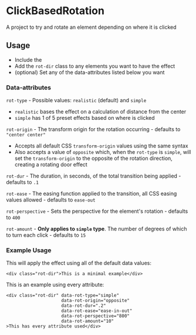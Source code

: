 ClickBasedRotation
==================

A project to try and rotate an element depending on where it is clicked

## Usage
 - Include the 
 - Add the `rot-dir` class to any elements you want to have the effect
 - (optional) Set any of the data-attributes listed below you want

### Data-attributes

`rot-type` - Possible values: `realistic` (default) and `simple`

 - `realistic` bases the effect on a calculation of distance from the center
 - `simple` has 1 of 5 preset effects based on where is clicked

`rot-origin` -  The transform origin for the rotation occurring - defaults to `"center center"`

 - Accepts all default CSS `transform-origin` values using the same syntax
 - Also accepts a value of `opposite` which, when the `rot-type` is `simple`, will set the `transform-origin` to the opposite of the rotation direction, creating a rotating door effect

`rot-dur` - The duration, in seconds, of the total transition being applied - defaults to `.1`

`rot-ease` - The easing function applied to the transition, all CSS easing values allowed - defaults to `ease-out`

`rot-perspective` - Sets the perspective for the element's rotation - defaults to `400`

`rot-amount` - **Only applies to `simple` type**. The number of degrees of which to turn each click - defaults to `15`

### Example Usage

This will apply the effect using all of the default data values:

    <div class="rot-dir">This is a minimal example</div>

This is an example using every attribute:

    <div class="rot-dir" data-rot-type="simple" 
                         data-rot-origin="opposite" 
                         data-rot-dur=".2" 
                         data-rot-ease="ease-in-out" 
                         data-rot-perspective="800" 
                         data-rot-amount="10"
    >This has every attribute used</div>
